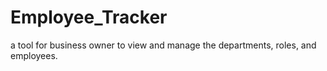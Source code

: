# Employee_Tracker
a tool for business owner to view and manage the departments, roles, and employees.
